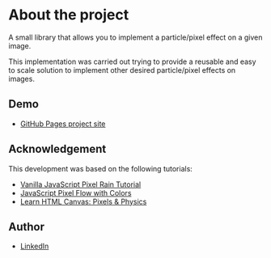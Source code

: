 # About the project

A small library that allows you to implement a particle/pixel effect on a given image.

This implementation was carried out trying to provide a reusable and easy to scale solution to implement other desired particle/pixel effects on images.

## Demo

- [GitHub Pages project site](https://cmdepi.github.io/image2pixel.js/)

## Acknowledgement

This development was based on the following tutorials:

- [Vanilla JavaScript Pixel Rain Tutorial](https://www.youtube.com/watch?v=RCVxXgJ8xSk&ab_channel=Frankslaboratory)
- [JavaScript Pixel Flow with Colors](https://www.youtube.com/watch?v=w2-0bNVpZUs&ab_channel=Frankslaboratory)
- [Learn HTML Canvas: Pixels & Physics](https://www.youtube.com/watch?v=vAJEHf92tV0&ab_channel=Frankslaboratory)

## Author

- [LinkedIn](https://www.linkedin.com/in/cristian-marcelo-de-picciotto/) 
